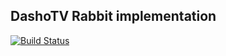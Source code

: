## DashoTV Rabbit implementation

[![Build Status](https://travis-ci.org/dashotv/rabbit.svg?branch=master)](https://travis-ci.org/dashotv/rabbit)
